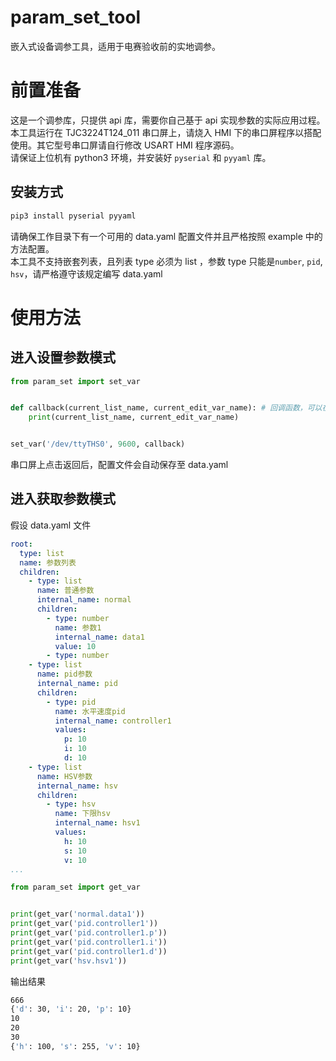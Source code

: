 # param_set_tool
嵌入式设备调参工具，适用于电赛验收前的实地调参。
# 前置准备
这是一个调参库，只提供 api 库，需要你自己基于 api 实现参数的实际应用过程。  
本工具运行在 TJC3224T124_011 串口屏上，请烧入 HMI 下的串口屏程序以搭配使用。其它型号串口屏请自行修改 USART HMI 程序源码。  
请保证上位机有 python3 环境，并安装好 `pyserial` 和 `pyyaml` 库。
## 安装方式
```bash
pip3 install pyserial pyyaml
```
请确保工作目录下有一个可用的 data.yaml 配置文件并且严格按照 example 中的方法配置。  
本工具不支持嵌套列表，且列表 type 必须为 list ，参数 type 只能是`number`, `pid`, `hsv`，请严格遵守该规定编写 data.yaml
# 使用方法
## 进入设置参数模式
```py
from param_set import set_var


def callback(current_list_name, current_edit_var_name): # 回调函数，可以在这里加入应用更新参数的代码。返回列表名和参数名。
    print(current_list_name, current_edit_var_name)


set_var('/dev/ttyTHS0', 9600, callback)
```
串口屏上点击返回后，配置文件会自动保存至 data.yaml
## 进入获取参数模式
假设 data.yaml 文件
```yaml
root:
  type: list
  name: 参数列表
  children:
    - type: list
      name: 普通参数
      internal_name: normal
      children:
        - type: number
          name: 参数1
          internal_name: data1
          value: 10
        - type: number
    - type: list
      name: pid参数
      internal_name: pid
      children:
        - type: pid
          name: 水平速度pid
          internal_name: controller1
          values:
            p: 10
            i: 10
            d: 10
    - type: list
      name: HSV参数
      internal_name: hsv
      children:
        - type: hsv
          name: 下限hsv
          internal_name: hsv1
          values:
            h: 10
            s: 10
            v: 10
...
```
```py
from param_set import get_var


print(get_var('normal.data1'))
print(get_var('pid.controller1'))
print(get_var('pid.controller1.p'))
print(get_var('pid.controller1.i'))
print(get_var('pid.controller1.d'))
print(get_var('hsv.hsv1'))
```
输出结果
```bash
666
{'d': 30, 'i': 20, 'p': 10}
10
20
30
{'h': 100, 's': 255, 'v': 10}
```
